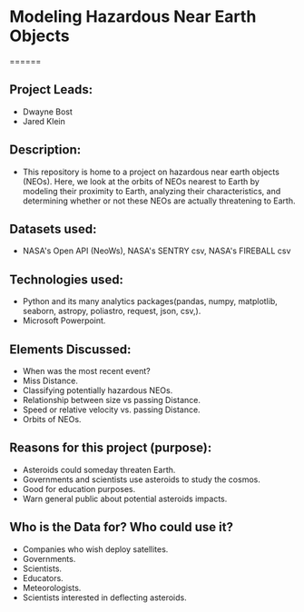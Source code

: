 # Modeling Hazardous Near Earth Objects
======

## Project Leads:
- Dwayne Bost
- Jared Klein

## Description:
- This repository is home to a project on hazardous near earth objects (NEOs).
Here, we look at the orbits of NEOs nearest to Earth by modeling their proximity
to Earth, analyzing their characteristics, and determining whether or not these NEOs
are actually threatening to Earth.

## Datasets used:
- NASA's Open API (NeoWs), NASA's SENTRY csv, NASA's FIREBALL csv

## Technologies used:
- Python and its many analytics packages(pandas, numpy, matplotlib, seaborn, astropy, poliastro, request, json, csv,).
- Microsoft Powerpoint.

## Elements Discussed:
- When was the most recent event?
- Miss Distance.
- Classifying potentially hazardous NEOs.
- Relationship between size vs passing Distance.
- Speed or relative velocity vs. passing Distance.
- Orbits of NEOs.

## Reasons for this project (purpose):
- Asteroids could someday threaten Earth.
- Governments and scientists use asteroids to study the cosmos.
- Good for education purposes.
- Warn general public about potential asteroids impacts.

## Who is the Data for? Who could use it?
- Companies who wish deploy satellites.
- Governments.
- Scientists.
- Educators.
- Meteorologists.
- Scientists interested in deflecting asteroids.
